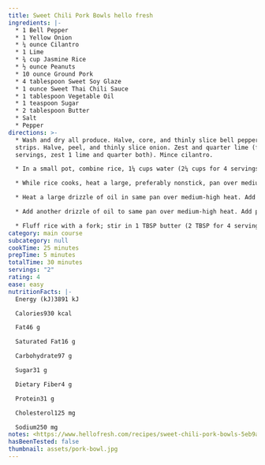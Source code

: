 ```yaml
---
title: Sweet Chili Pork Bowls hello fresh
ingredients: |-
  * 1 Bell Pepper
  * 1 Yellow Onion
  * ¼ ounce Cilantro
  * 1 Lime
  * ¾ cup Jasmine Rice
  * ½ ounce Peanuts
  * 10 ounce Ground Pork
  * 4 tablespoon Sweet Soy Glaze
  * 1 ounce Sweet Thai Chili Sauce
  * 1 tablespoon Vegetable Oil
  * 1 teaspoon Sugar
  * 2 tablespoon Butter
  * Salt
  * Pepper
directions: >-
  * Wash and dry all produce. Halve, core, and thinly slice bell pepper into
  strips. Halve, peel, and thinly slice onion. Zest and quarter lime (for 4
  servings, zest 1 lime and quarter both). Mince cilantro.

  * In a small pot, combine rice, 1¼ cups water (2¼ cups for 4 servings), and a pinch of salt. Bring to a boil, then cover and reduce to a low simmer. Cook until rice is tender, 15-18 minutes. Keep covered off heat until ready to serve.

  * While rice cooks, heat a large, preferably nonstick, pan over mediumhigh heat. Add peanuts, 1 tsp sugar (2 tsp for 4 servings), and 2 TBSP water. Cook, stirring often, until water has evaporated and peanuts are coated and lightly toasted, 3-5 minutes. Turn off heat; transfer to a small bowl. Wipe out pan.

  * Heat a large drizzle of oil in same pan over medium-high heat. Add bell pepper and onion; season with salt and pepper. Cook, stirring, until tender and lightly browned, 6-9 minutes. Transfer veggies to a plate.

  * Add another drizzle of oil to same pan over medium-high heat. Add pork; season with salt and pepper. Using a spatula, press into an even layer. Cook, without stirring, until browned on bottom, 3-4 minutes. Break up meat into pieces and continue cooking until pork is cooked through, 2-4 minutes more. Stir in cooked veggies, then add sweet soy glaze, chili sauce, and 1 TBSP butter (2 TBSP for 4 servings). Cook, stirring, until mixture is thoroughly coated, 1-2 minutes.

  * Fluff rice with a fork; stir in 1 TBSP butter (2 TBSP for 4 servings) and lime zest to taste. Season with salt. Divide between bowls and top with pork mixture. Top with peanuts and cilantro. Serve with lime wedges on the side.
category: main course
subcategory: null
cookTime: 25 minutes
prepTime: 5 minutes
totalTime: 30 minutes
servings: "2"
rating: 4
ease: easy
nutritionFacts: |-
  Energy (kJ)3891 kJ

  Calories930 kcal

  Fat46 g

  Saturated Fat16 g

  Carbohydrate97 g

  Sugar31 g

  Dietary Fiber4 g

  Protein31 g

  Cholesterol125 mg

  Sodium250 mg
notes: <https://www.hellofresh.com/recipes/sweet-chili-pork-bowls-5eb9aefac352847ac10c4bc0>
hasBeenTested: false
thumbnail: assets/pork-bowl.jpg
---
```

